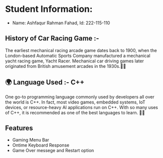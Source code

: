 # Student Information:

- Name: Ashfaqur Rahman Fahad, Id: 222-115-110

## History of Car Racing Game :-

The earliest mechanical racing arcade game dates back to 1900, when the London-based Automatic Sports Company manufactured a mechanical yacht racing game, Yacht Racer. Mechanical car driving games later originated from British amusement arcades in the 1930s.🚗🚗

## 🌍 Language Used :- C++

One go-to programming language commonly used by developers all over the world is C++. In fact, most video games, embedded systems, IoT devices, or resource-heavy AI applications run on C++. With so many uses of C++, it is recommended as one of the best languages to learn. 🧑‍🚀

## Features

- Gaming Menu Bar
- Ontime Keyboard Response
- Game Over messege and Restart option
